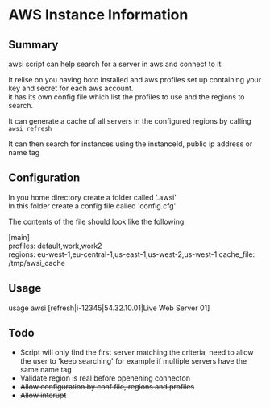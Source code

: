AWS Instance Information
========================


Summary
-------
awsi script can help search for a server in aws and connect to it.

It relise on you having boto installed and aws profiles set up containing your key and secret for each aws account.  
it has its own config file which list the profiles to use and the regions to search.

It can generate a cache of all servers in the configured regions by calling <code>awsi refresh</code>

It can then search for instances using the instanceId, public ip address or name tag

Configuration
-------------
In you home directory create a folder called '.awsi'  
In this folder create a config file called 'config.cfg'

The contents of the file should look like the following.

[main]  
profiles: default,work,work2  
regions: eu-west-1,eu-central-1,us-east-1,us-west-2,us-west-1
cache_file: /tmp/awsi_cache


Usage
-----
usage awsi [refresh|i-12345|54.32.10.01|Live Web Server 01]


Todo
----
* Script will only find the first server matching the criteria, need to allow the user to 'keep searching' 
for example if multiple servers have the same name tag
* Validate region is real before openening connecton
* ~~Allow configuration by conf file, regions and profiles~~
* ~~Allow interupt~~